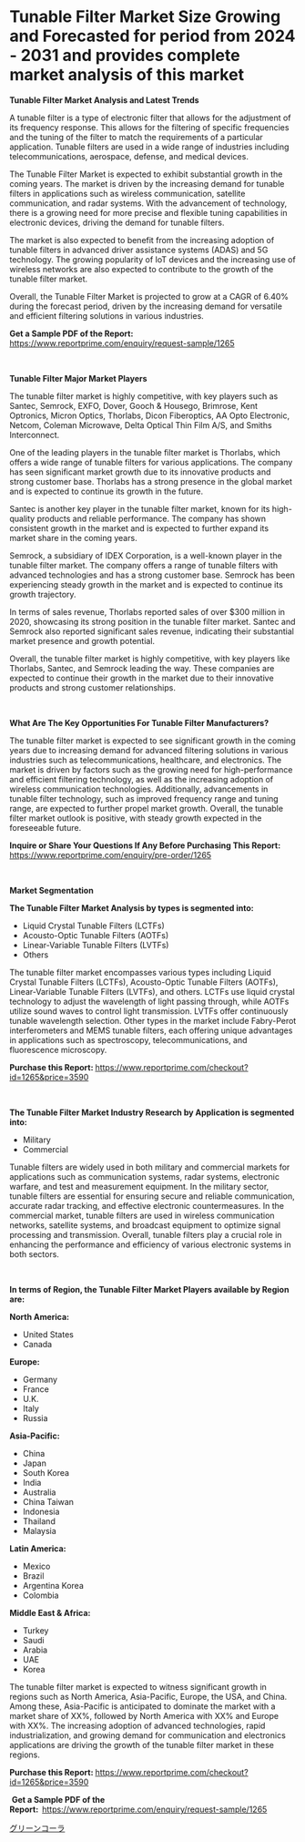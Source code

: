 <p><h1>Tunable Filter Market Size Growing and Forecasted for period from 2024 - 2031 and provides complete market analysis of this market</h1></p><p><strong>Tunable Filter Market Analysis and Latest Trends</strong></p>
<p><p>A tunable filter is a type of electronic filter that allows for the adjustment of its frequency response. This allows for the filtering of specific frequencies and the tuning of the filter to match the requirements of a particular application. Tunable filters are used in a wide range of industries including telecommunications, aerospace, defense, and medical devices.</p><p>The Tunable Filter Market is expected to exhibit substantial growth in the coming years. The market is driven by the increasing demand for tunable filters in applications such as wireless communication, satellite communication, and radar systems. With the advancement of technology, there is a growing need for more precise and flexible tuning capabilities in electronic devices, driving the demand for tunable filters.</p><p>The market is also expected to benefit from the increasing adoption of tunable filters in advanced driver assistance systems (ADAS) and 5G technology. The growing popularity of IoT devices and the increasing use of wireless networks are also expected to contribute to the growth of the tunable filter market.</p><p>Overall, the Tunable Filter Market is projected to grow at a CAGR of 6.40% during the forecast period, driven by the increasing demand for versatile and efficient filtering solutions in various industries.</p></p>
<p><strong>Get a Sample PDF of the Report:&nbsp;</strong> <a href="https://www.reportprime.com/enquiry/request-sample/1265">https://www.reportprime.com/enquiry/request-sample/1265</a></p>
<p>&nbsp;</p>
<p><strong>Tunable Filter Major Market Players</strong></p>
<p><p>The tunable filter market is highly competitive, with key players such as Santec, Semrock, EXFO, Dover, Gooch & Housego, Brimrose, Kent Optronics, Micron Optics, Thorlabs, Dicon Fiberoptics, AA Opto Electronic, Netcom, Coleman Microwave, Delta Optical Thin Film A/S, and Smiths Interconnect. </p><p>One of the leading players in the tunable filter market is Thorlabs, which offers a wide range of tunable filters for various applications. The company has seen significant market growth due to its innovative products and strong customer base. Thorlabs has a strong presence in the global market and is expected to continue its growth in the future.</p><p>Santec is another key player in the tunable filter market, known for its high-quality products and reliable performance. The company has shown consistent growth in the market and is expected to further expand its market share in the coming years.</p><p>Semrock, a subsidiary of IDEX Corporation, is a well-known player in the tunable filter market. The company offers a range of tunable filters with advanced technologies and has a strong customer base. Semrock has been experiencing steady growth in the market and is expected to continue its growth trajectory.</p><p>In terms of sales revenue, Thorlabs reported sales of over $300 million in 2020, showcasing its strong position in the tunable filter market. Santec and Semrock also reported significant sales revenue, indicating their substantial market presence and growth potential.</p><p>Overall, the tunable filter market is highly competitive, with key players like Thorlabs, Santec, and Semrock leading the way. These companies are expected to continue their growth in the market due to their innovative products and strong customer relationships.</p></p>
<p>&nbsp;</p>
<p><strong>What Are The Key Opportunities For Tunable Filter Manufacturers?</strong></p>
<p><p>The tunable filter market is expected to see significant growth in the coming years due to increasing demand for advanced filtering solutions in various industries such as telecommunications, healthcare, and electronics. The market is driven by factors such as the growing need for high-performance and efficient filtering technology, as well as the increasing adoption of wireless communication technologies. Additionally, advancements in tunable filter technology, such as improved frequency range and tuning range, are expected to further propel market growth. Overall, the tunable filter market outlook is positive, with steady growth expected in the foreseeable future.</p></p>
<p><strong>Inquire or Share Your Questions If Any Before Purchasing This Report:</strong> <a href="https://www.reportprime.com/enquiry/pre-order/1265">https://www.reportprime.com/enquiry/pre-order/1265</a></p>
<p>&nbsp;</p>
<p><strong>Market Segmentation</strong></p>
<p><strong>The Tunable Filter Market Analysis by types is segmented into:</strong></p>
<p><ul><li>Liquid Crystal Tunable Filters (LCTFs)</li><li>Acousto-Optic Tunable Filters (AOTFs)</li><li>Linear-Variable Tunable Filters (LVTFs)</li><li>Others</li></ul></p>
<p><p>The tunable filter market encompasses various types including Liquid Crystal Tunable Filters (LCTFs), Acousto-Optic Tunable Filters (AOTFs), Linear-Variable Tunable Filters (LVTFs), and others. LCTFs use liquid crystal technology to adjust the wavelength of light passing through, while AOTFs utilize sound waves to control light transmission. LVTFs offer continuously tunable wavelength selection. Other types in the market include Fabry-Perot interferometers and MEMS tunable filters, each offering unique advantages in applications such as spectroscopy, telecommunications, and fluorescence microscopy.</p></p>
<p><strong>Purchase this Report:&nbsp;</strong><a href="https://www.reportprime.com/checkout?id=1265&price=3590">https://www.reportprime.com/checkout?id=1265&price=3590</a></p>
<p>&nbsp;</p>
<p><strong>The Tunable Filter Market Industry Research by Application is segmented into:</strong></p>
<p><ul><li>Military</li><li>Commercial</li></ul></p>
<p><p>Tunable filters are widely used in both military and commercial markets for applications such as communication systems, radar systems, electronic warfare, and test and measurement equipment. In the military sector, tunable filters are essential for ensuring secure and reliable communication, accurate radar tracking, and effective electronic countermeasures. In the commercial market, tunable filters are used in wireless communication networks, satellite systems, and broadcast equipment to optimize signal processing and transmission. Overall, tunable filters play a crucial role in enhancing the performance and efficiency of various electronic systems in both sectors.</p></p>
<p>&nbsp;</p>
<p><strong>In terms of Region, the Tunable Filter Market Players available by Region are:</strong></p>
<p>
    <p> <strong> North America: </strong>
        <ul>
            <li>United States</li>
            <li>Canada</li>
        </ul>
        </p> 
    <p> <strong> Europe: </strong>
        <ul>
            <li>Germany</li>
            <li>France</li>
            <li>U.K.</li>
            <li>Italy</li>
            <li>Russia</li>
        </ul>
        </p> 
    <p> <strong> Asia-Pacific: </strong>
        <ul>
            <li>China</li>
            <li>Japan</li>
            <li>South Korea</li>
            <li>India</li>
            <li>Australia</li>
            <li>China Taiwan</li>
            <li>Indonesia</li>
            <li>Thailand</li>
            <li>Malaysia</li>
        </ul>
        </p> 
    <p> <strong> Latin America: </strong>
        <ul>
            <li>Mexico</li>
            <li>Brazil</li>
            <li>Argentina Korea</li>
            <li>Colombia</li>
        </ul>
        </p> 
    <p> <strong> Middle East & Africa: </strong>
        <ul>
            <li>Turkey</li>
            <li>Saudi</li>
            <li>Arabia</li>
            <li>UAE</li>
            <li>Korea</li>
        </ul>
    </p>
    </p>
<p><p>The tunable filter market is expected to witness significant growth in regions such as North America, Asia-Pacific, Europe, the USA, and China. Among these, Asia-Pacific is anticipated to dominate the market with a market share of XX%, followed by North America with XX% and Europe with XX%. The increasing adoption of advanced technologies, rapid industrialization, and growing demand for communication and electronics applications are driving the growth of the tunable filter market in these regions.</p></p>
<p><strong>Purchase this Report: </strong><a href="https://www.reportprime.com/checkout?id=1265&price=3590">https://www.reportprime.com/checkout?id=1265&price=3590</a></p>
<p>&nbsp;<strong>Get a Sample PDF of the Report:&nbsp;&nbsp;</strong><a href="https://www.reportprime.com/enquiry/request-sample/1265">https://www.reportprime.com/enquiry/request-sample/1265</a></p>
<p><strong></strong></p>
<p><p><a href="https://medium.com/@addyserr7687/2024%E5%B9%B4%E3%81%8B%E3%82%892031%E5%B9%B4%E3%81%BE%E3%81%A7%E3%81%AE%E6%9C%9F%E9%96%93%E3%81%AB%E4%BA%88%E6%B8%AC%E3%81%95%E3%82%8C%E3%82%8B-%E3%82%B0%E3%83%AA%E3%83%BC%E3%83%B3%E3%82%B3%E3%83%BC%E3%82%AF%E5%B8%82%E5%A0%B4%E5%88%86%E6%9E%90%E3%81%A8%E3%82%B5%E3%82%A4%E3%82%BA%E4%BA%88%E6%B8%AC-e4c7a7fae1a0">グリーンコーラ</a></p></p>